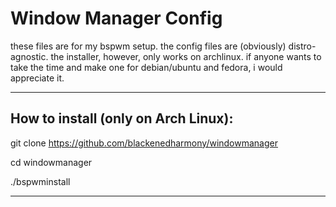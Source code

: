 # Window Manager Config
these files are for my bspwm setup.
the config files are (obviously) distro-agnostic.
the installer, however, only works on archlinux.
if anyone wants to take the time and make one for debian/ubuntu and fedora, i would appreciate it.

***

## How to install (only on Arch Linux):
git clone https://github.com/blackenedharmony/windowmanager

cd windowmanager

./bspwminstall

***
